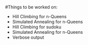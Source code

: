#Things to be worked on:
* Hill Climbing for n-Queens
* Simulated Annealing for n-Queens
* Hill Climbing for sudoku
* Simulated Annealing for n-Queens
* Verbose output
